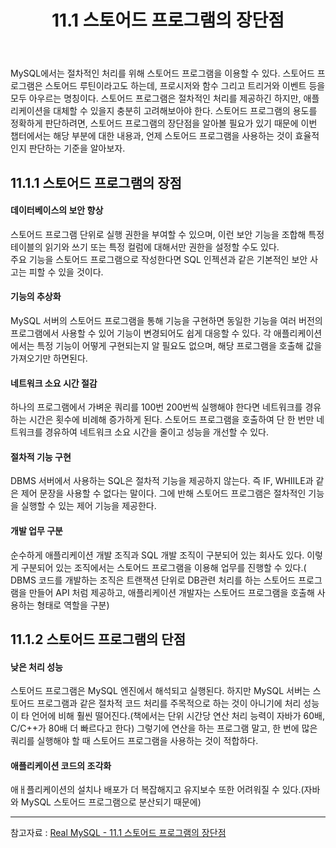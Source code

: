 ﻿---
layout: post
title: 11.1 스토어드 프로그램의 장단점
categories: [database]
tags: [database, mysql]
description: 절차적인 처리를 위해 사용하는 스토어드 프로그램
fullview: false
comments: true
---

MySQL에서는 절차적인 처리를 위해 스토어드 프로그램을 이용할 수 있다. 스토어드 프로그램은 스토어드 루틴이라고도 하는데, 프로시저와 함수 그리고 트리거와 이벤트 등을 모두 아우르는 명칭이다.
스토어드 프로그램은 절차적인 처리를 제공하긴 하지만, 애플리케이션을 대체할 수 있을지 충분히 고려해보아야 한다. 스토어드 프로그램의 용도를 정확하게 판단하려면, 스토어드 프로그램의 장단점을 알아볼 필요가 있기 때문에 이번 챕터에서는 해당 부분에 대한 내용과, 언제 스토어드 프로그램을 사용하는 것이 효율적인지 판단하는 기준을 알아보자.

## 11.1.1 스토어드 프로그램의 장점

#### 데이터베이스의 보안 향상
스토어드 프로그램 단위로 실행 권한을 부여할 수 있으며, 이런 보안 기능을 조합해 특정 테이블의 읽기와 쓰기 또는 특정 컬럼에 대해서만 권한을 설정할 수도 있다.  
주요 기능을 스토어드 프로그램으로 작성한다면 SQL 인젝션과 같은 기본적인 보안 사고는 피할 수 있을 것이다.
#### 기능의 추상화
MySQL 서버의 스토어드 프로그램을 통해 기능을 구현하면 동일한 기능을 여러 버전의 프로그램에서 사용할 수 있어 기능이 변경되어도 쉽게 대응할 수 있다. 각 애플리케이션에서는 특정 기능이 어떻게 구현되는지 알 필요도 없으며, 해당 프로그램을 호출해 값을 가져오기만 하면된다.

#### 네트워크 소요 시간 절감
하나의 프로그램에서 가벼운 쿼리를 100번 200번씩 실행해야 한다면 네트워크를 경유하는 시간은 횟수에 비례해 증가하게 된다. 스토어드 프로그램을 호출하여 단 한 번만 네트워크를 경유하여 네트워크 소요 시간을 줄이고 성능을 개선할 수 있다.

#### 절차적 기능 구현
DBMS 서버에서 사용하는 SQL은 절차적 기능을 제공하지 않는다. 즉 IF, WHIILE과 같은 제어 문장을 사용할 수 없다는 말이다. 그에 반해 스토어드 프로그램은 절차적인 기능을 실행할 수 있는 제어 기능을 제공한다.

#### 개발 업무 구분
순수하게 애플리케이션 개발 조직과 SQL 개발 조직이 구분되어 있는 회사도 있다. 이렇게 구분되어 있는 조직에서는 스토어드 프로그램을 이용해 업무를 진행할 수 있다.( DBMS 코드를 개발하는 조직은 트랜잭션 단위로 DB관련 처리를 하는 스토어드 프로그램을 만들어 API 처럼 제공하고, 애플리케이션 개발자는 스토어드 프로그램을 호출해 사용하는 형태로 역할을 구분)

## 11.1.2 스토어드 프로그램의 단점

#### 낮은 처리 성능
스토어드 프로그램은 MySQL 엔진에서 해석되고 실행된다. 하지만 MySQL 서버는 스토어드 프로그램과 같은 절차적 코드 처리를 주목적으로 하는 것이 아니기에 처리 성능이 타 언어에 비해 훨씬 떨어진다.(책에서는 단위 시간당 연산 처리 능력이 자바가 60배, C/C++가 80배 더 빠르다고 한다)
그렇기에 연산을 하는 프로그램 말고, 한 번에 많은 쿼리를 실행해야 할 때 스토어드 프로그램을 사용하는 것이 적합하다.

#### 애플리케이션 코드의 조각화
애ㅐ플리케이션의 설치나 배포가 더 복잡해지고 유지보수 또한 어려워질 수 있다.(자바와  MySQL 스토어드 프로그램으로 분산되기 때문에)

***
참고자료 : 
[Real MySQL - 11.1 스토어드 프로그램의 장단점](http://www.yes24.com/Product/Goods/6960931)
